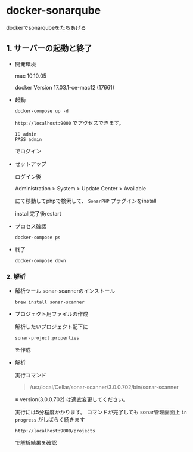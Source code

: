 # docker-sonarqube
dockerでsonarqubeをたちあげる


## 1. サーバーの起動と終了 

* 開発環境

    mac 10.10.05
    
    docker Version 17.03.1-ce-mac12 (17661)

* 起動

    ```
    docker-compose up -d
    ```
    `http://localhost:9000` でアクセスできます。

    ```
    ID admin
    PASS admin
    ```
    
    でログイン

* セットアップ

    ログイン後

    Administration > System > Update Center > Available

    にて移動してphpで検索して、 `SonarPHP` プラグインをinstall

    install完了後restart

* プロセス確認

    ```
    docker-compose ps
    ```

* 終了

    ```
    docker-compose down
    ```


### 2. 解析

* 解析ツール sonar-scannerのインストール

   ```
   brew install sonar-scanner
   ```

* プロジェクト用ファイルの作成

    解析したいプロジェクト配下に

    `sonar-project.properties`

    を作成 

* 解析

    実行コマンド

    >/usr/local/Cellar/sonar-scanner/3.0.0.702/bin/sonar-scanner

    ※ version(3.0.0.702) は適宜変更してください。

    実行には5分程度かかります。
    コマンドが完了しても sonar管理画面上 `in progress` がしばらく続きます

    `http://localhost:9000/projects`

    で解析結果を確認
